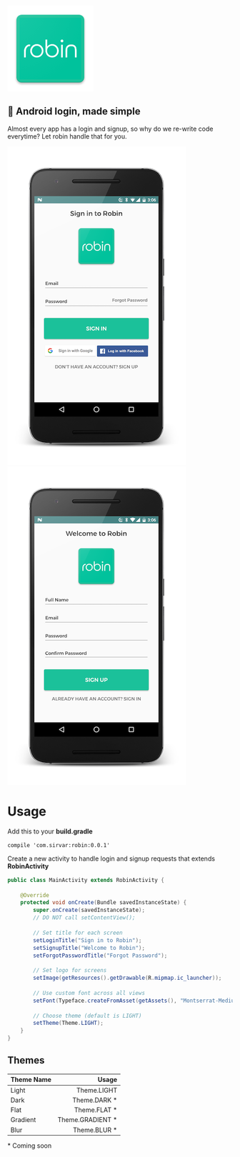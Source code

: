 ![logo](/assets/logo.png?raw=true)
## 🚀 Android login, made simple

Almost every app has a login and signup, so why do we re-write code everytime? Let robin handle that for you.

![login](/assets/login.png?raw=true) ![signup](/assets/signup.png?raw=true)

# Usage
Add this to your **build.gradle**

```
compile 'com.sirvar:robin:0.0.1'
```

Create a new activity to handle login and signup requests that extends **RobinActivity**
```java
public class MainActivity extends RobinActivity {

    @Override
    protected void onCreate(Bundle savedInstanceState) {
        super.onCreate(savedInstanceState);
        // DO NOT call setContentView();	

        // Set title for each screen
        setLoginTitle("Sign in to Robin");
        setSignupTitle("Welcome to Robin");
        setForgotPasswordTitle("Forgot Password");		

        // Set logo for screens
        setImage(getResources().getDrawable(R.mipmap.ic_launcher));		

        // Use custom font across all views
        setFont(Typeface.createFromAsset(getAssets(), "Montserrat-Medium.ttf"));		

        // Choose theme (default is LIGHT)
        setTheme(Theme.LIGHT);
    }
}
```

## Themes
| Theme Name | Usage |
| ---------- | -----:|
| Light |  Theme.LIGHT |
| Dark | Theme.DARK &#42; |
| Flat | Theme.FLAT &#42; |
| Gradient | Theme.GRADIENT &#42; |
| Blur | Theme.BLUR &#42; |

&#42; Coming soon
